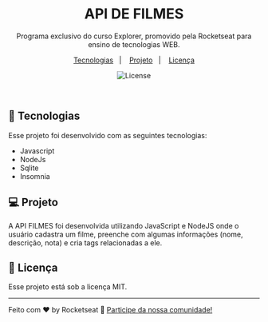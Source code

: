 <h1 align="center"> API DE FILMES</h1>

<p align="center">
Programa exclusivo do curso Explorer, promovido pela Rocketseat para ensino de tecnologias WEB. <br/>
<!-- <a href="https://lp.rocketseat.com.br/devlinks/inscricao?utm_source=github&utm_medium=descricao&utm_campaign=capture-devlinks&utm_term=organic&utm_content=descricao-github-mayk-brito">Estude esse projeto em formato de vídeo clicando aqui.</a>
</p> -->

<p align="center">
  <a href="#-tecnologias">Tecnologias</a>&nbsp;&nbsp;&nbsp;|&nbsp;&nbsp;&nbsp;
  <a href="#-projeto">Projeto</a>&nbsp;&nbsp;&nbsp;|&nbsp;&nbsp;&nbsp;
  <!-- <a href="#-layout">Layout</a>&nbsp;&nbsp;&nbsp;|&nbsp;&nbsp;&nbsp; -->
  <a href="#memo-licença">Licença</a>
</p>

<p align="center">
  <img alt="License" src="https://img.shields.io/static/v1?label=license&message=MIT&color=49AA26&labelColor=000000" href="">
</p>

<br>

<p align="center">
  <!-- <img alt="Projeto Explorer sem limites" src="./.github/FocusTimer - dark mode.png" width="100%"> -->
</p>

## 🚀 Tecnologias

Esse projeto foi desenvolvido com as seguintes tecnologias:

- Javascript
- NodeJs
- Sqlite
- Insomnia

## 💻 Projeto

A API FILMES foi desenvolvida utilizando JavaScript e NodeJS onde o usuário cadastra um filme, preenche com algumas informações (nome, descrição, nota) e cria tags relacionadas a ele. 

<!-- - [Acesse o projeto finalizado, online](https://guilhermeguimaraesn.github.io/FocusTimer_V2/) -->

<!-- ## 🔖 Layout

Você pode visualizar o layout do projeto através [DESSE LINK](https://www.figma.com/community/file/1187422022288947321). É necessário ter conta no [Figma](https://figma.com) para acessá-lo. -->

## :memo: Licença

Esse projeto está sob a licença MIT.

---

Feito com ♥ by Rocketseat :wave: [Participe da nossa comunidade!](https://discord.gg/rocketseat)

